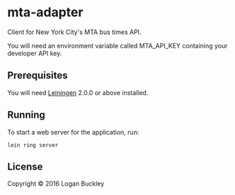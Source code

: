 # mta-adapter

Client for New York City's MTA bus times API.

You will need an environment variable called MTA_API_KEY containing your developer API key.

## Prerequisites

You will need [Leiningen][] 2.0.0 or above installed.

[leiningen]: https://github.com/technomancy/leiningen

## Running

To start a web server for the application, run:

    lein ring server

## License

Copyright © 2016 Logan Buckley
